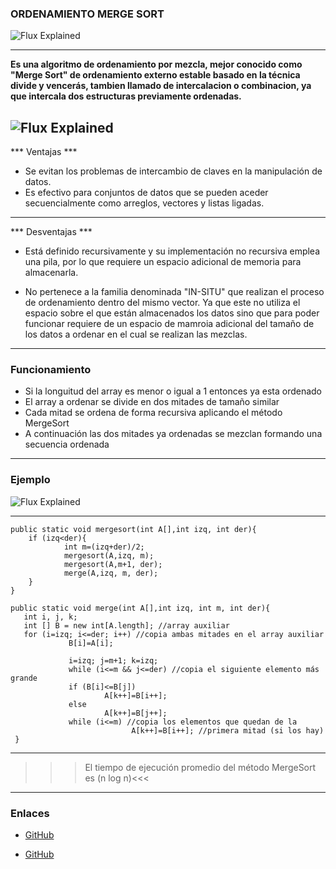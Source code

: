
### ORDENAMIENTO MERGE SORT ###

![Flux Explained](https://idea-instructions.com/merge-sort.png)

---
__Es una algoritmo de ordenamiento por mezcla, mejor conocido como "Merge Sort"
  de ordenamiento externo estable basado en la técnica divide y vencerás, tambien llamado 
  de intercalacion o combinacion, ya que intercala dos estructuras previamente ordenadas.__
 
 
![Flux Explained](https://upload.wikimedia.org/wikipedia/commons/thumb/c/cc/Merge-sort-example-300px.gif/220px-Merge-sort-example-300px.gif)
---
*** Ventajas ***

 * Se evitan los problemas de intercambio de claves en la manipulación de datos.
 * Es efectivo para conjuntos de datos que se pueden aceder secuencialmente como arreglos, vectores y listas 
   ligadas. 
   
---
*** Desventajas ***

*  Está definido recursivamente y su implementación no recursiva emplea una pila, por lo que requiere un espacio adicional de memoria para almacenarla. 

*  No pertenece a la familia denominada "IN-SITU" que realizan el proceso de ordenamiento dentro del mismo vector. Ya que este no utiliza el espacio sobre el que están almacenados los datos sino que para poder funcionar requiere de un espacio de mamroia adicional del tamaño  de los datos a ordenar en el cual se realizan las mezclas.
---
### Funcionamiento ###
* Si la longuitud del array es menor o igual a 1 entonces ya esta ordenado 
* El array a ordenar se divide en dos mitades de tamaño similar 
* Cada mitad se ordena de forma recursiva aplicando el método MergeSort
* A continuación las dos mitades ya ordenadas se mezclan formando una secuencia ordenada 

---
### Ejemplo ###
![Flux Explained](https://data.whicdn.com/images/273495809/large.jpg)

---
```
public static void mergesort(int A[],int izq, int der){
    if (izq<der){
            int m=(izq+der)/2;
            mergesort(A,izq, m);
            mergesort(A,m+1, der);
            merge(A,izq, m, der);
    }
}
```

```
public static void merge(int A[],int izq, int m, int der){
   int i, j, k;
   int [] B = new int[A.length]; //array auxiliar
   for (i=izq; i<=der; i++) //copia ambas mitades en el array auxiliar
             B[i]=A[i];

             i=izq; j=m+1; k=izq;
             while (i<=m && j<=der) //copia el siguiente elemento más grande
             if (B[i]<=B[j])
                     A[k++]=B[i++];
             else
                     A[k++]=B[j++];
             while (i<=m) //copia los elementos que quedan de la
                           A[k++]=B[i++]; //primera mitad (si los hay)
 }
 ```
 
 ---
 >>>El tiempo de ejecución promedio del método MergeSort es (n log n)<<<
 ---
 ### Enlaces ###
 
* [GitHub](http://puntocomnoesunlenguaje.blogspot.com/2014/10/java-mergesort.html)
 
* [GitHub](https://es.wikipedia.org/wiki/Ordenamiento_por_mezcla)

